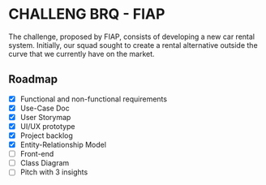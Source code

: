 # CHALLENG BRQ - FIAP

The challenge, proposed by FIAP, consists of developing a new car rental system. Initially, our squad sought to create a rental alternative outside the curve that we currently have on the market.

## Roadmap

- [x]  Functional and non-functional requirements
- [x]  Use-Case Doc
- [x]  User Storymap
- [x]  UI/UX prototype
- [x]  Project backlog
- [x]  Entity-Relationship Model
- [ ]  Front-end
- [ ]  Class Diagram
- [ ]  Pitch with 3 insights
